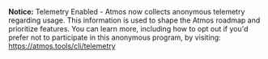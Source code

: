 **Notice:** Telemetry Enabled - Atmos now collects anonymous telemetry regarding usage. This information is used to shape the Atmos roadmap and prioritize features. You can learn more, including how to opt out if you'd prefer not to participate in this anonymous program, by visiting: <https://atmos.tools/cli/telemetry>
